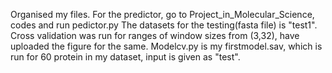 Organised my files. For the predictor, go to Project_in_Molecular_Science, codes and run pedictor.py
The datasets for the testing(fasta file) is "test1".
Cross validation was run for ranges of window sizes from (3,32), have uploaded the figure for the same.
Modelcv.py is my firstmodel.sav, which is run for 60 protein in my dataset, input is given as "test".
